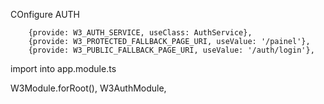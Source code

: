 

COnfigure AUTH


        {provide: W3_AUTH_SERVICE, useClass: AuthService},
        {provide: W3_PROTECTED_FALLBACK_PAGE_URI, useValue: '/painel'},
        {provide: W3_PUBLIC_FALLBACK_PAGE_URI, useValue: '/auth/login'},



import into app.module.ts

W3Module.forRoot(),
W3AuthModule,        